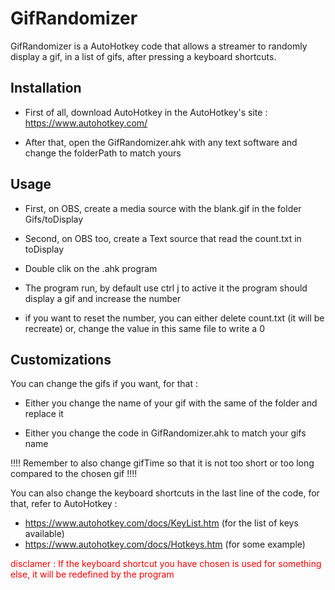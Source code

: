 # GifRandomizer

GifRandomizer is a AutoHotkey code that allows a streamer to randomly display a gif, in a list of gifs, after pressing a keyboard shortcuts.

## Installation

- First of all, download AutoHotkey in the AutoHotkey's site : https://www.autohotkey.com/

- After that, open the GifRandomizer.ahk with any text software and change the folderPath to match yours

## Usage

- First, on OBS, create a media source with the blank.gif in the folder Gifs/toDisplay

- Second, on OBS too, create a Text source that read the count.txt in toDisplay

- Double clik on the .ahk program

- The program run, by default use ctrl j to active it the program should display a gif and increase the number

- if you want to reset the number, you can either delete count.txt (it will be recreate) or, change the value in this same file to write a 0

## Customizations

You can change the gifs if you want, for that :

- Either you change the name of your gif with the same of the folder and replace it

- Either you change the code in GifRandomizer.ahk to match your gifs name

!!!! Remember to also change gifTime so that it is not too short or too long compared to the chosen gif !!!!

You can also change the keyboard shortcuts in the last line of the code, for that, refer to AutoHotkey :

- https://www.autohotkey.com/docs/KeyList.htm (for the list of keys available)
- https://www.autohotkey.com/docs/Hotkeys.htm (for some example)

<span style="color:red"> disclamer : If the keyboard shortcut you have chosen is used for something else, it will be redefined by the program</span>
